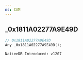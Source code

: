 ```yaml
---
ns: CAM
---
```

## _0x1811A02277A9E49D

```c
// 0x1811A02277A9E49D
Any _0x1811A02277A9E49D();
```

```
NativeDB Introduced: v1207
```

